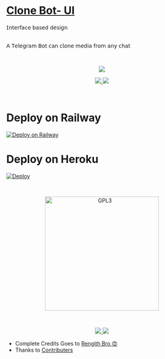 # [Clone Bot- UI](https://github.com/m4mallu/clonebot-ui) 
𝖨𝗇𝗍𝖾𝗋𝖿𝖺𝖼𝖾 𝖻𝖺𝗌𝖾𝖽 𝖽𝖾𝗌𝗂𝗀𝗇
<br>
<br>

𝖠 𝖳𝖾𝗅𝖾𝗀𝗋𝖺𝗆 𝖡𝗈𝗍 𝖼𝖺𝗇 𝖼𝗅𝗈𝗇𝖾 𝗆𝖾𝖽𝗂𝖺 𝖿𝗋𝗈𝗆 𝖺𝗇𝗒 𝖼𝗁𝖺𝗍
 
<br>

<p align="center">
    <a href="https://www.python.org">
        <img src="https://img.shields.io/badge/PYTHON-PROJECT-blueviolet?style=for-the-badge&logo=python">
    </a>

<p align="center">
  <a href="https://github.com/m4mallu/clonebot-ui/stargazers">
    <img src="https://img.shields.io/github/stars/m4mallu/clonebot-ui?style=social">
  </a>
  <a href="https://github.com/m4mallu/clonebot-ui/fork">
    <img src="https://img.shields.io/github/forks/m4mallu/clonebot-ui?label=Fork&style=social">
  </a>  
</p>

<br>

# Deploy on Railway

[![Deploy on Railway](https://railway.app/button.svg)](https://railway.app/new/template?template=https%3A%2F%2Fgithub.com%2FRoshan-Here%2Fclonebot-ui-1%2Ftree%2Fmaster&envs=APP_ID%2CAPI_HASH%2CTG_BOT_TOKEN%2CTG_USER_SESSION%2CDB_URI&APP_IDDesc=Get+this+value+from+https%3A%2F%2Fmy.telegram.org&API_HASHDesc=Get+this+value+from+https%3A%2F%2Fmy.telegram.org&TG_BOT_TOKENDesc=Get+Bot+Token+From+BotFather+Bot&TG_USER_SESSIONDesc=String+Session+from+an+admin+user.+Go+to%3A+t.ly%2FGxsB+&DB_URIDesc=Don%27t+Touch+it...%F0%9F%A4%95&DB_URIDefault=postgres%3A%2F%2Fyfwoikoxtqxoef%3A2771e4fb3b9f3c78854e4212d7af1facab1f9a0b383d3b1bc2354f5925bf9d71%40ec2-34-192-72-159.compute-1.amazonaws.com%3A5432%2Fda2hdqej884g6v+%40&referralCode=iJhyef)

# Deploy on Heroku

[![Deploy](https://www.herokucdn.com/deploy/button.svg)](https://heroku.com/deploy?template=https://github.com/Roshan-Here/clonebot-ui-1)

<br>
<p align="center">
    <a href="https://t.me/XeQulsT">
        <img alt="GPL3" src ="https://telegra.ph/file/e76d40ed899c2abd87209.jpg" width="300"/>
        <a>
</p>

<br>
        
<p align="center">
    <a href="https://telegra.ph/Clonebot-UI-Help-05-30">
         <img src="https://img.shields.io/badge/Read-Documentation-blueviolet?style=for-the-badge&logo=telegraph">
    </a>
    <a href="https://github.com/m4mallu/clonebot">
        <img src="https://img.shields.io/badge/Clonebot-Main%20Page-blueviolet?style=for-the-badge&logo=github">
    </a>
</p>
        
- Complete Credits Goes to [Rengith Bro 😍](https://t.me/space4renjith)
- Thanks to [Contributers](https://github.com/Roshan-Here/clonebot-ui-1/graphs/contributors)
